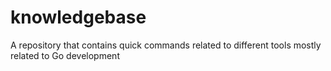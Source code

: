 # knowledgebase
A repository that contains quick commands related to different tools mostly related to Go development
